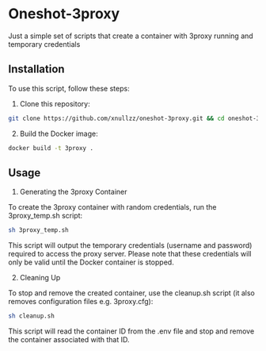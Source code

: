 # Oneshot-3proxy

Just a simple set of scripts that create a container with 3proxy running and temporary credentials

## Installation

To use this script, follow these steps:

1.  Clone this repository:

```bash
git clone https://github.com/xnullzz/oneshot-3proxy.git && cd oneshot-3proxy
```

2. Build the Docker image:

```bash
docker build -t 3proxy .
```

## Usage
1. Generating the 3proxy Container

To create the 3proxy container with random credentials, run the 3proxy_temp.sh script:

```bash
sh 3proxy_temp.sh
```

This script will output the temporary credentials (username and password) required to access the proxy server. Please note that these credentials will only be valid until the Docker container is stopped.

2. Cleaning Up

To stop and remove the created container, use the cleanup.sh script (it also removes configuration files e.g. 3proxy.cfg):

```bash
sh cleanup.sh
```

This script will read the container ID from the .env file and stop and remove the container associated with that ID.
